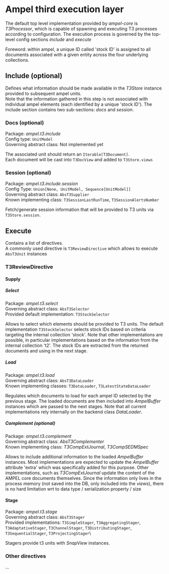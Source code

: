 # Ampel third execution layer

The default top level implementation provided by _ampel-core_
is _T3Processor_, which is capable of spawning and executing
T3 processes according to configuration.
The execution process is governed by the top-level config sections _include_ and _execute_

Foreword: within ampel, a unique ID called 'stock ID' is assigned to all documents
associated with a given entity across the four underlying collections.

## Include (optional)
Defines what information should be made available in the _T3Store_ instance provided to subsequent ampel units.\
Note that the information gathered in this step is not associated
with individual ampel elements (each identified by a unique 'stock ID').
The include section contains two sub-sections: _docs_ and _session_.

### Docs (optional)
Package: _ampel.t3.include_\
Config type: `UnitModel`\
Governing abstract class: Not implemented yet

The associated unit should return an `Iterable[T3Document]`.\
Each document will be cast into `T3DocView` and added to `T3Store.views`

### Session (optional)
Package: _ampel.t3.include.session_\
Config Type: `Union[None, UnitModel, Sequence[UnitModel]]`\
Governing abstract class: `AbsT3Supplier`\
Known implementing class: `T3SessionLastRunTime`, `T3SessionAlertsNumber`

Fetch/generate session information that will be provided to T3 units via `T3Store.session`.

## Execute

Contains a list of directives.\
A commonly used directive is `T3ReviewDirective` which allows to execute `AbsT3Unit` instances

### T3ReviewDirective

#### Supply

##### Select

Package: _ampel.t3.select_\
Governing abstract class: `AbsT3Selector`\
Provided default implementation: `T3StockSelector`

Allows to select which elements should be provided to T3 units.
The default implementation `T3StockSelector` selects stock IDs based on
criteria targeting the internal collection 'stock'.
Note that other implementations are possible, in particular implementations
based on the information from the internal collection 't2'.
The stock IDs are extracted from the returned documents and using in the next stage.


##### Load

Package: _ampel.t3.load_\
Governing abstract class: `AbsT3DataLoader`\
Known implementing classes: `T3DataLoader`, `T3LatestStateDataLoader`

Regulates which documents to load for each ampel ID selected by the previous stage.
The loaded documents are then included into _AmpelBuffer_ instances which are passed to the next stages.
Note that all current implementations rely internally on the backend class _DataLoader_.


##### Complement (optional)

Package: _ampel.t3.complement_\
Governing abstract class: _AbsT3Complementer_\
Known implementing class: _T3CompExtJournal_, _T3CompSEDMSpec_

Allows to include additional information to the loaded _AmpelBuffer_ instances.
Most implementations are expected to update the _AmpelBuffer_ attribute 'extra'
which was specifically added for this purpose.
Other implementations, such as _T3CompExtJournal_ update the content
of the AMPEL core documents themselves.
Since the information only lives in the process memory
(not saved into the DB, only included into the _views_),
there is no hard limitation wrt to data type / serialization property / size


#### Stage

Package: _ampel.t3.stage_\
Governing abstract class: `AbsT3Stager`\
Provided implementations: `T3SimpleStager`, `T3AggregatingStager`, `T3AdaptativeStager`, `T3ChannelStager`, `T3DistributingStager`, `T3SequentialStager`, `T3ProjectingStager`\

Stagers provide t3 units with _SnapView_ instances.

### Other directives

...
